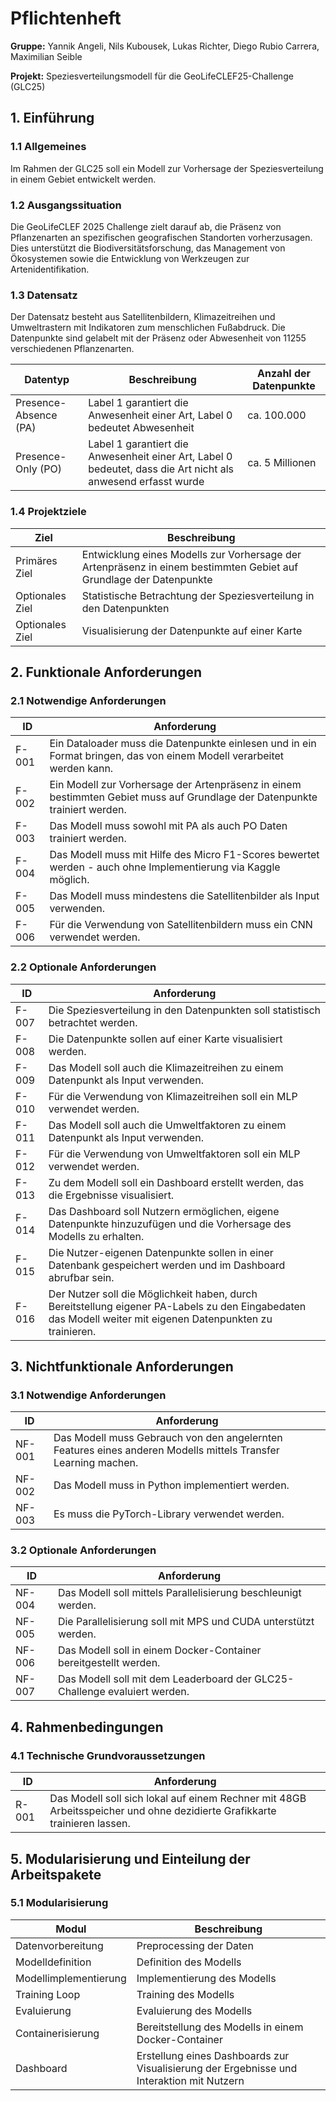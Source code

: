 # Pflichtenheft

**Gruppe:**
Yannik Angeli, Nils Kubousek, Lukas Richter, Diego Rubio Carrera, Maximilian Seible

**Projekt:**
Speziesverteilungsmodell für die GeoLifeCLEF25-Challenge (GLC25)

## 1. Einführung

### 1.1 Allgemeines
Im Rahmen der GLC25 soll ein Modell zur Vorhersage der Speziesverteilung in einem Gebiet entwickelt werden.

### 1.2 Ausgangssituation
Die GeoLifeCLEF 2025 Challenge zielt darauf ab, die Präsenz von Pflanzenarten an spezifischen geografischen Standorten vorherzusagen. Dies unterstützt die Biodiversitätsforschung, das Management von Ökosystemen sowie die Entwicklung von Werkzeugen zur Artenidentifikation.

### 1.3 Datensatz
Der Datensatz besteht aus Satellitenbildern, Klimazeitreihen und Umweltrastern mit Indikatoren zum menschlichen Fußabdruck. Die Datenpunkte sind gelabelt mit der Präsenz oder Abwesenheit von 11255 verschiedenen Pflanzenarten.

| Datentyp | Beschreibung | Anzahl der Datenpunkte |
|----------|-------------|-----------------------|
| Presence-Absence (PA) | Label 1 garantiert die Anwesenheit einer Art, Label 0 bedeutet Abwesenheit | ca. 100.000 |
| Presence-Only (PO) | Label 1 garantiert die Anwesenheit einer Art, Label 0 bedeutet, dass die Art nicht als anwesend erfasst wurde | ca. 5 Millionen |

### 1.4 Projektziele
| Ziel | Beschreibung |
|------|-------------|
| Primäres Ziel | Entwicklung eines Modells zur Vorhersage der Artenpräsenz in einem bestimmten Gebiet auf Grundlage der Datenpunkte |
| Optionales Ziel | Statistische Betrachtung der Speziesverteilung in den Datenpunkten |
| Optionales Ziel | Visualisierung der Datenpunkte auf einer Karte |

## 2. Funktionale Anforderungen

### 2.1 Notwendige Anforderungen
| ID | Anforderung |
|----|------------|
| F-001 | Ein Dataloader muss die Datenpunkte einlesen und in ein Format bringen, das von einem Modell verarbeitet werden kann. |
| F-002 | Ein Modell zur Vorhersage der Artenpräsenz in einem bestimmten Gebiet muss auf Grundlage der Datenpunkte trainiert werden. |
| F-003 | Das Modell muss sowohl mit PA als auch PO Daten trainiert werden. |
| F-004 | Das Modell muss mit Hilfe des Micro F1-Scores bewertet werden - auch ohne Implementierung via Kaggle möglich. |
| F-005 | Das Modell muss mindestens die Satellitenbilder als Input verwenden. |
| F-006 | Für die Verwendung von Satellitenbildern muss ein CNN verwendet werden. |

### 2.2 Optionale Anforderungen
| ID | Anforderung |
|----|------------|
| F-007 | Die Speziesverteilung in den Datenpunkten soll statistisch betrachtet werden. |
| F-008 | Die Datenpunkte sollen auf einer Karte visualisiert werden. |
| F-009 | Das Modell soll auch die Klimazeitreihen zu einem Datenpunkt als Input verwenden. |
| F-010 | Für die Verwendung von Klimazeitreihen soll ein MLP verwendet werden. |
| F-011 | Das Modell soll auch die Umweltfaktoren zu einem Datenpunkt als Input verwenden. |
| F-012 | Für die Verwendung von Umweltfaktoren soll ein MLP verwendet werden. |
| F-013 | Zu dem Modell soll ein Dashboard erstellt werden, das die Ergebnisse visualisiert. |
| F-014 | Das Dashboard soll Nutzern ermöglichen, eigene Datenpunkte hinzuzufügen und die Vorhersage des Modells zu erhalten. |
| F-015 | Die Nutzer-eigenen Datenpunkte sollen in einer Datenbank gespeichert werden und im Dashboard abrufbar sein. |
| F-016 | Der Nutzer soll die Möglichkeit haben, durch Bereitstellung eigener PA-Labels zu den Eingabedaten das Modell weiter mit eigenen Datenpunkten zu trainieren. |

## 3. Nichtfunktionale Anforderungen

### 3.1 Notwendige Anforderungen
| ID | Anforderung |
|----|------------|
| NF-001 | Das Modell muss Gebrauch von den angelernten Features eines anderen Modells mittels Transfer Learning machen. |
| NF-002 | Das Modell muss in Python implementiert werden. |
| NF-003 | Es muss die PyTorch-Library verwendet werden. |

### 3.2 Optionale Anforderungen
| ID | Anforderung |
|----|------------|
| NF-004 | Das Modell soll mittels Parallelisierung beschleunigt werden. |
| NF-005 | Die Parallelisierung soll mit MPS und CUDA unterstützt werden. |
| NF-006 | Das Modell soll in einem Docker-Container bereitgestellt werden. |
| NF-007 | Das Modell soll mit dem Leaderboard der GLC25-Challenge evaluiert werden. |

## 4. Rahmenbedingungen

### 4.1 Technische Grundvoraussetzungen
| ID | Anforderung |
|----|------------|
| R-001 | Das Modell soll sich lokal auf einem Rechner mit 48GB Arbeitsspeicher und ohne dezidierte Grafikkarte trainieren lassen. |

## 5. Modularisierung und Einteilung der Arbeitspakete

### 5.1 Modularisierung
| Modul | Beschreibung |
|-------|-------------|
| Datenvorbereitung | Preprocessing der Daten |
| Modelldefinition | Definition des Modells |
| Modellimplementierung | Implementierung des Modells |
| Training Loop | Training des Modells |
| Evaluierung | Evaluierung des Modells |
| Containerisierung | Bereitstellung des Modells in einem Docker-Container |
| Dashboard | Erstellung eines Dashboards zur Visualisierung der Ergebnisse und Interaktion mit Nutzern |
